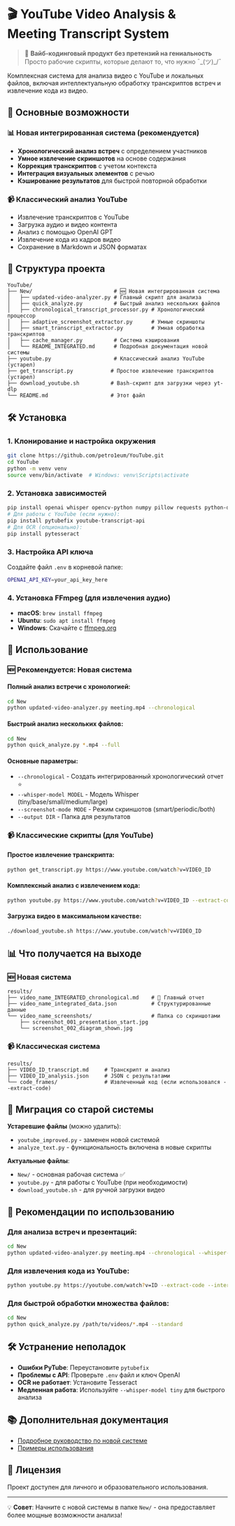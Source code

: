 # 🎬 YouTube Video Analysis & Meeting Transcript System

> 💫 **Вайб-кодинговый продукт без претензий на гениальность**  
> Просто рабочие скрипты, которые делают то, что нужно ¯\_(ツ)_/¯

Комплексная система для анализа видео с YouTube и локальных файлов, включая интеллектуальную обработку транскриптов встреч и извлечение кода из видео.

## 🚀 Основные возможности

### 📊 **Новая интегрированная система** (рекомендуется)
- **Хронологический анализ встреч** с определением участников
- **Умное извлечение скриншотов** на основе содержания
- **Коррекция транскриптов** с учетом контекста
- **Интеграция визуальных элементов** с речью
- **Кэширование результатов** для быстрой повторной обработки

### 📹 **Классический анализ YouTube**
- Извлечение транскриптов с YouTube
- Загрузка аудио и видео контента
- Анализ с помощью OpenAI GPT
- Извлечение кода из кадров видео
- Сохранение в Markdown и JSON форматах

## 📁 Структура проекта

```
YouTube/
├── New/                          # 🆕 Новая интегрированная система
│   ├── updated-video-analyzer.py # Главный скрипт для анализа
│   ├── quick_analyze.py          # Быстрый анализ нескольких файлов
│   ├── chronological_transcript_processor.py # Хронологический процессор
│   ├── adaptive_screenshot_extractor.py      # Умные скриншоты
│   ├── smart_transcript_extractor.py         # Умная обработка транскриптов
│   ├── cache_manager.py          # Система кэширования
│   └── README_INTEGRATED.md      # Подробная документация новой системы
├── youtube.py                    # Классический анализ YouTube (устарел)
├── get_transcript.py            # Простое извлечение транскриптов (устарел)
├── download_youtube.sh          # Bash-скрипт для загрузки через yt-dlp
└── README.md                    # Этот файл
```

## 🛠️ Установка

### 1. Клонирование и настройка окружения
```bash
git clone https://github.com/petro1eum/YouTube.git
cd YouTube
python -m venv venv
source venv/bin/activate  # Windows: venv\Scripts\activate
```

### 2. Установка зависимостей
```bash
pip install openai whisper opencv-python numpy pillow requests python-dotenv
# Для работы с YouTube (если нужно):
pip install pytubefix youtube-transcript-api
# Для OCR (опционально):
pip install pytesseract
```

### 3. Настройка API ключа
Создайте файл `.env` в корневой папке:
```bash
OPENAI_API_KEY=your_api_key_here
```

### 4. Установка FFmpeg (для извлечения аудио)
- **macOS**: `brew install ffmpeg`
- **Ubuntu**: `sudo apt install ffmpeg`  
- **Windows**: Скачайте с [ffmpeg.org](https://ffmpeg.org/)

## 🎯 Использование

### 🆕 **Рекомендуется: Новая система**

#### Полный анализ встречи с хронологией:
```bash
cd New
python updated-video-analyzer.py meeting.mp4 --chronological
```

#### Быстрый анализ нескольких файлов:
```bash
cd New  
python quick_analyze.py *.mp4 --full
```

#### Основные параметры:
- `--chronological` - Создать интегрированный хронологический отчет ⭐
- `--whisper-model MODEL` - Модель Whisper (tiny/base/small/medium/large)
- `--screenshot-mode MODE` - Режим скриншотов (smart/periodic/both)
- `--output DIR` - Папка для результатов

### 📹 **Классические скрипты** (для YouTube)

#### Простое извлечение транскрипта:
```bash
python get_transcript.py https://www.youtube.com/watch?v=VIDEO_ID
```

#### Комплексный анализ с извлечением кода:
```bash
python youtube.py https://www.youtube.com/watch?v=VIDEO_ID --extract-code --whisper-model base
```

#### Загрузка видео в максимальном качестве:
```bash
./download_youtube.sh https://www.youtube.com/watch?v=VIDEO_ID
```

## 📊 Что получается на выходе

### 🆕 **Новая система**
```
results/
├── video_name_INTEGRATED_chronological.md    # 🎯 Главный отчет
├── video_name_integrated_data.json           # Структурированные данные  
└── video_name_screenshots/                   # Папка со скриншотами
    ├── screenshot_001_presentation_start.jpg
    └── screenshot_002_diagram_shown.jpg
```

### 📹 **Классическая система**
```
results/
├── VIDEO_ID_transcript.md     # Транскрипт и анализ
├── VIDEO_ID_analysis.json     # JSON с результатами
└── code_frames/               # Извлеченный код (если использовался --extract-code)
```

## 🔄 Миграция со старой системы

**Устаревшие файлы** (можно удалить):
- `youtube_improved.py` - заменен новой системой
- `analyze_text.py` - функциональность включена в новые скрипты

**Актуальные файлы**:
- `New/` - основная рабочая система ✅
- `youtube.py` - для работы с YouTube (при необходимости)
- `download_youtube.sh` - для ручной загрузки видео

## 🎯 Рекомендации по использованию

### Для анализа встреч и презентаций:
```bash
cd New
python updated-video-analyzer.py meeting.mp4 --chronological --whisper-model base
```

### Для извлечения кода из YouTube:
```bash
python youtube.py https://youtube.com/watch?v=ID --extract-code --interval 0.5
```

### Для быстрой обработки множества файлов:
```bash
cd New
python quick_analyze.py /path/to/videos/*.mp4 --standard
```

## 🛠️ Устранение неполадок

- **Ошибки PyTube**: Переустановите `pytubefix`
- **Проблемы с API**: Проверьте `.env` файл и ключ OpenAI
- **OCR не работает**: Установите Tesseract
- **Медленная работа**: Используйте `--whisper-model tiny` для быстрого анализа

## 📚 Дополнительная документация

- [Подробное руководство по новой системе](New/README_INTEGRATED.md)
- [Примеры использования](New/test_chronological_output.md)

## 📄 Лицензия

Проект доступен для личного и образовательного использования.

---

💡 **Совет**: Начните с новой системы в папке `New/` - она предоставляет более мощные возможности анализа!
